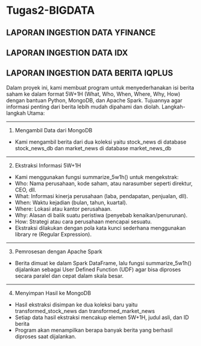 # Tugas2-BIGDATA

LAPORAN INGESTION DATA YFINANCE
---
LAPORAN INGESTION DATA IDX
---
LAPORAN INGESTION DATA BERITA IQPLUS
---
Dalam proyek ini, kami membuat program untuk menyederhanakan isi berita saham ke dalam format 5W+1H (What, Who, When, Where, Why, How) dengan bantuan Python, MongoDB, dan Apache Spark. Tujuannya agar informasi penting dari berita lebih mudah dipahami dan diolah. Langkah-langkah Utama:

---
1. Mengambil Data dari MongoDB
- Kami mengambil berita dari dua koleksi yaitu stock_news di database stock_news_db dan market_news di database market_news_db
---
2. Ekstraksi Informasi 5W+1H
- Kami menggunakan fungsi summarize_5w1h() untuk mengekstrak:
- Who: Nama perusahaan, kode saham, atau narasumber seperti direktur, CEO, dll.
- What: Informasi kinerja perusahaan (laba, pendapatan, penjualan, dll).
- When: Waktu kejadian (bulan, tahun, kuartal).
- Where: Lokasi atau kantor perusahaan.
- Why: Alasan di balik suatu peristiwa (penyebab kenaikan/penurunan).
- How: Strategi atau cara perusahaan mencapai sesuatu.
- Ekstraksi dilakukan dengan pola kata kunci sederhana menggunakan library re (Regular Expression).
---
3. Pemrosesan dengan Apache Spark
- Berita dimuat ke dalam Spark DataFrame, lalu fungsi summarize_5w1h() dijalankan sebagai User Defined Function (UDF) agar bisa diproses secara paralel dan cepat dalam skala besar.
---
4. Menyimpan Hasil ke MongoDB
- Hasil ekstraksi disimpan ke dua koleksi baru yaitu transformed_stock_news dan transformed_market_news
- Setiap data hasil ekstraksi mencakup elemen 5W+1H, judul asli, dan ID berita
- Program akan menampilkan berapa banyak berita yang berhasil diproses saat dijalankan.
